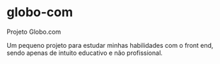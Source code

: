 # globo-com
Projeto Globo.com

Um pequeno projeto para estudar minhas habilidades com o front end, sendo apenas de intuito educativo e não profissional.

